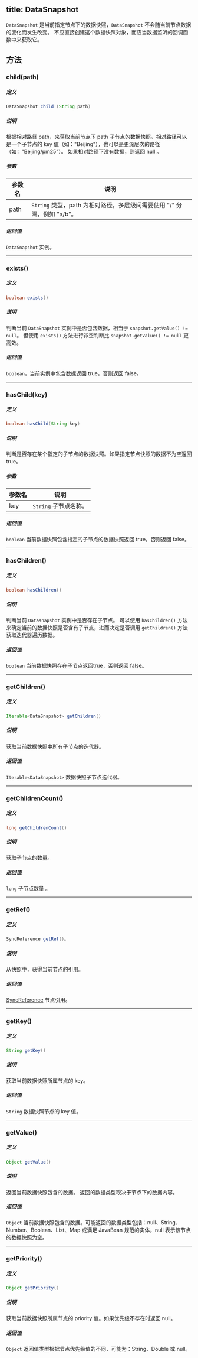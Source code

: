 title:  DataSnapshot
---
`DataSnapshot` 是当前指定节点下的数据快照，`DataSnapshot` 不会随当前节点数据的变化而发生改变。
不应直接创建这个数据快照对象，而应当数据监听的回调函数中来获取它。
## 方法

### child(path)
##### 定义

```java
DataSnapshot child (String path)
```

##### 说明

根据相对路径 path，来获取当前节点下 path 子节点的数据快照。相对路径可以是一个子节点的 key 值（如："Beijing"），也可以是更深层次的路径（如："Beijing/pm25"）。
如果相对路径下没有数据，则返回 null 。

##### 参数


参数名 | 说明
--- | ---
path | `String` 类型，path 为相对路径，多层级间需要使用 "/" 分隔，例如 "a/b"。

##### 返回值

`DataSnapshot` 实例。
</br>

---

### exists()

##### 定义

```java
boolean exists()
```

##### 说明

判断当前 `DataSnapshot` 实例中是否包含数据，相当于 `snapshot.getValue() != null`。
但使用 `exists()` 方法进行非空判断比 `snapshot.getValue() != null` 更高效。

##### 返回值

`boolean`，当前实例中包含数据返回 true，否则返回 false。
</br>

---
### hasChild(key)
##### 定义

```java
boolean hasChild(String key)
```

##### 说明

判断是否存在某个指定的子节点的数据快照。如果指定节点快照的数据不为空返回 true。

##### 参数


参数名 | 说明
--- | ---
key | `String` 子节点名称。

##### 返回值

`boolean` 当前数据快照包含指定的子节点的数据快照返回 true，否则返回 false。
</br>

---
### hasChildren()
##### 定义

```java
boolean hasChildren()
```

##### 说明
判断当前 `Datasnapshot` 实例中是否存在子节点。
可以使用 `hasChildren()` 方法来确定当前的数据快照是否含有子节点，进而决定是否调用 `getChildren()` 方法获取迭代器遍历数据。

##### 返回值

`boolean` 当前数据快照存在子节点返回true，否则返回 false。
</br>

---

### getChildren()
##### 定义

```java
Iterable<DataSnapshot> getChildren()
```

##### 说明

获取当前数据快照中所有子节点的迭代器。

##### 返回值

`Iterable<DataSnapshot>` 数据快照子节点迭代器。
</br>

---
### getChildrenCount()
##### 定义

```java
long getChildrenCount()
```

##### 说明

获取子节点的数量。

##### 返回值

`long` 子节点数量 。
</br>

---

### getRef()
##### 定义

```java
SyncReference getRef()。
```

##### 说明

从快照中，获得当前节点的引用。

##### 返回值

[SyncReference](/api/sync/android/SyncReference.html) 节点引用。
</br>

---
### getKey()
##### 定义

```java
String getKey()
```

##### 说明

获取当前数据快照所属节点的 key。

##### 返回值

`String` 数据快照节点的 key 值。
</br>

---

### getValue()
##### 定义

```java
Object getValue()
```

##### 说明

返回当前数据快照包含的数据。
返回的数据类型取决于节点下的数据内容。

##### 返回值

`Object` 当前数据快照包含的数据。可能返回的数据类型包括：null、String、Number、Boolean、List、Map 或满足 JavaBean 规范的实体，null 表示该节点的数据快照为空。
</br>

---

### getPriority()
##### 定义

```java
Object getPriority()
```

##### 说明

获取当前数据快照所属节点的 priority 值。如果优先级不存在时返回 null。

##### 返回值

`Object` 返回值类型根据节点优先级值的不同，可能为：String、Double 或 null。
</br>



